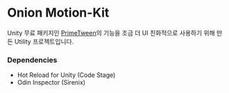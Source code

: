# Onion Motion-Kit

Unity 무료 패키지인 [PrimeTween](https://github.com/KyryloKuzyk/PrimeTween)의 기능을 조금 더 UI 친화적으로 사용하기 위해 만든 Utility 프로젝트입니다.

### Dependencies
- Hot Reload for Unity (Code Stage)
- Odin Inspector (Sirenix)
